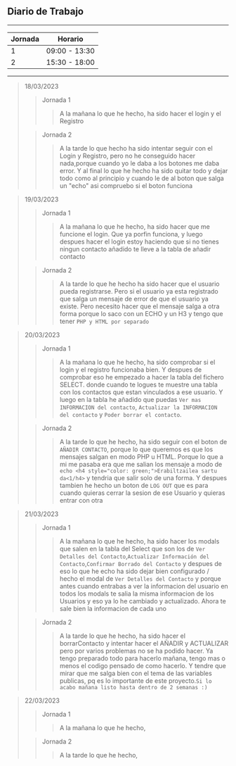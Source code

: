 ## Diario de Trabajo
***
| Jornada | Horario       |
|---------|---------------|
| 1       | 09:00 - 13:30 |
| 2       | 15:30 - 18:00 |
***

> 18/03/2023
>
>> Jornada 1
>>> A la mañana lo que he hecho, ha sido hacer el login y el Registro
>
>> Jornada 2
>>> A la tarde lo que hecho ha sido intentar seguir con el Login y Registro, pero no he conseguido hacer nada,porque cuando yo le daba a los botones me daba error. Y al final lo que he hecho ha sido quitar todo y dejar todo como al principio y cuando le de al boton que salga un "echo" asi compruebo si el boton funciona

> 19/03/2023
>
>> Jornada 1
>>> A la mañana lo que he hecho, ha sido hacer que me funcione el login. Que ya porfin funciona, y luego despues hacer el login estoy haciendo que si no tienes ningun contacto añadido te lleve a la tabla de añadir contacto
>
>> Jornada 2
>>> A la tarde lo que he hecho ha sido hacer que el usuario pueda registrarse. Pero si el usuario ya esta registrado que salga un mensaje de error de que el usuario ya existe. Pero necesito hacer que el mensaje salga a otra forma porque lo saco con un ECHO y un H3 y tengo que tener `PHP y HTML por separado`


> 20/03/2023
>
>> Jornada 1
>>> A la mañana lo que he hecho, ha sido comprobar si el login y el registro funcionaba bien. Y despues de comprobar eso he empezado a hacer la tabla del fichero SELECT. donde cuando te logues te muestre una tabla con los contactos que estan vinculados a ese usuario. Y luego en la tabla he añadido que puedas `Ver mas INFORMACION del contacto`, `Actualizar la INFORMACION del contacto` y `Poder borrar el contacto`. 
>
>> Jornada 2
>>> A la tarde lo que he hecho, ha sido seguir con el boton de `AÑADIR CONTACTO`, porque lo que queremos es que los mensajes salgan en modo PHP u HTML. Porque lo que a mi me pasaba era que me salian los mensaje a modo de `echo <h4 style="color: green;">Erabiltzailea sartu da<1/h4>` y tendria que salir solo de una forma. Y despues tambien he hecho un boton de `LOG OUT` que es para cuando quieras cerrar la sesion de ese Usuario y quieras entrar con otra

> 21/03/2023
>
>> Jornada 1
>>> A la mañana lo que he hecho, ha sido hacer los modals que salen en la tabla del Select que son los de `Ver Detalles del Contacto`,`Actualizar Información del Contacto`,`Confirmar Borrado del Contacto` y despues de eso lo que he echo ha sido dejar bien configurado / hecho el modal de `Ver Detalles del Contacto` y porque antes cuando entrabas a ver la informacion del usuario en todos los modals te salia la misma informacion de los Usuarios y eso ya lo he cambiado y actualizado. Ahora te sale bien la informacion de cada uno
>
>> Jornada 2
>>> A la tarde lo que he hecho, ha sido hacer el borrarContacto y intentar hacer el AÑADIR y ACTUALIZAR pero por varios problemas no se ha podido hacer. Ya tengo preparado todo para hacerlo mañana, tengo mas o menos el codigo pensado de como hacerlo. Y tendre que mirar que me salga bien con el tema de las variables publicas, pq es lo importante de este proyecto.`Si lo acabo mañana listo hasta dentro de 2 semanas :)`

> 22/03/2023
>
>> Jornada 1
>>> A la mañana lo que he hecho, 
>
>> Jornada 2
>>> A la tarde lo que he hecho, 